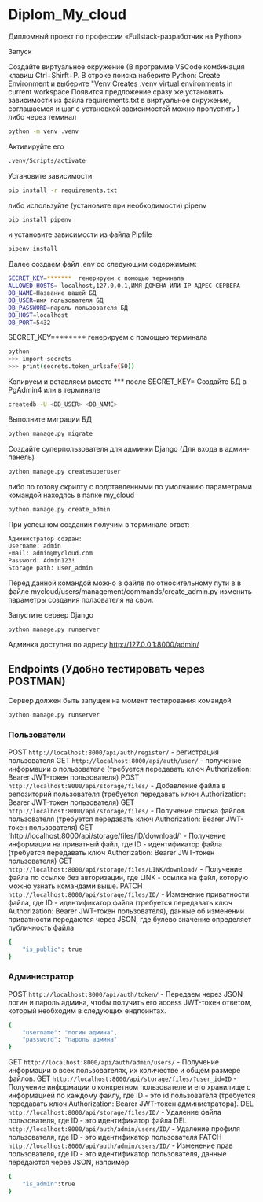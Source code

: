# Diplom_My_cloud
Дипломный проект по профессии «Fullstack-разработчик на Python»

Запуск

Создайте виртуальное окружение
(В программе VSCode комбинация клавиш Ctrl+Shirft+P. В строке поиска наберите 
Python: Create Environment и выберите "Venv Creates .venv virtual environments in current workspace
Появится предложение сразу же установить зависимости из файла requirements.txt в виртуальное окружение,
соглашаемся и шаг с установкой зависимостей можно пропустить
)
либо через теминал
```bash
python -m venv .venv
```

Активируйте его
```bash
.venv/Scripts/activate
```

Установите зависимости
```bash
pip install -r requirements.txt
```

либо используйте (установите при необходимости) pipenv
```bash
pip install pipenv
```

и установите зависимости из файла Pipfile
```bash
pipenv install
```

Далее создаем файл .env со следующим содержимым:
```bash
SECRET_KEY=*******  генерируем с помощью терминала 
ALLOWED_HOSTS= localhost,127.0.0.1,ИМЯ ДОМЕНА ИЛИ IP АДРЕС СЕРВЕРА
DB_NAME=Название вашей БД
DB_USER=имя пользователя БД
DB_PASSWORD=пароль пользователя БД
DB_HOST=localhost
DB_PORT=5432
```

SECRET_KEY=*******  генерируем с помощью терминала
```bash
python
>>> import secrets 
>>> print(secrets.token_urlsafe(50))
```
Копируем и вставляем вместо *** после SECRET_KEY= 
Создайте БД в PgAdmin4 или в терминале

```bash
createdb -U <DB_USER> <DB_NAME>
```

Выполните миграции БД

```bash
python manage.py migrate
```

Создайте суперпользователя для админки Django (Для входа в админ-панель)

```bash
python manage.py createsuperuser
```

либо по готову скрипту с подставленными по умолчанию параметрами командой находясь в папке my_cloud
```bash
python manage.py create_admin
```

При успешном создании получим в терминале ответ:
```bash
Администратор создан:
Username: admin
Email: admin@mycloud.com
Password: Admin123!
Storage path: user_admin
```

Перед данной командой можно в файле по относительному пути в в файле mycloud/users/management/commands/create_admin.py изменить параметры создания ползователя на свои.

Запустите сервер Django
```bash
python manage.py runserver
```

Админка доступна по адресу
http://127.0.0.1:8000/admin/

## Endpoints (Удобно тестировать через POSTMAN) 

Сервер должен быть запущен на момент тестирования командой
```bash
python manage.py runserver
```

### Пользователи

POST `http://localhost:8000/api/auth/register/` - регистрация пользователя
GET `http://localhost:8000/api/auth/user/` - получение информации о пользователе (требуется передавать ключ Authorization: Bearer JWT-токен пользователя)
POST `http://localhost:8000/api/storage/files/` - Добавление файла в репозиторий пользователя (требуется передавать ключ Authorization: Bearer JWT-токен пользователя)
GET `http://localhost:8000/api/storage/files/` - Получение списка файлов пользователя (требуется передавать ключ Authorization: Bearer JWT-токен пользователя)
GET 'http://localhost:8000/api/storage/files/ID/download/' - Получение информации на приватный файл, где ID - идентификатор файла (требуется передавать ключ Authorization: Bearer JWT-токен пользователя)
GET `http://localhost:8000/api/storage/files/LINK/download/` - Получение файла по ссылке без авторизации, где LINK - ссылка на файл, которую можно узнать командами выше.
PATCH `http://localhost:8000/api/storage/files/ID/` - Изменение приватности файла, где ID - идентификатор файла (требуется передавать ключ Authorization: Bearer JWT-токен пользователя), данные об изменении приватности передаются через JSON, где булево значение определяет публичность файла
```bash
{ 
    "is_public": true 
}
```
### Администратор

POST `http://localhost:8000/api/auth/token/` - Передаем через JSON логин и пароль админа, чтобы получить его access JWT-токен ответом, который необходим в следующих ендпоинтах.
```bash
{ 
    "username": "логин админа",
    "password": "пароль админа"
}
```

GET `http://localhost:8000/api/auth/admin/users/` - Получение информации о всех пользователях, их количестве и общем размере файлов.
GET `http://localhost:8000/api/storage/files/?user_id=ID` - Получение информации о конкретном пользователе и его хранилище с информацией по каждому файлу, где ID - это id пользователя (требуется передавать ключ Authorization: Bearer JWT-токен администратора). 
DEL `http://localhost:8000/api/storage/files/ID/` - Удаление файла пользователя, где ID - это идентификатор файла
DEL `http://localhost:8000/api/auth/admin/users/ID/` - Удаление профиля пользователя, где ID - это идентификатор пользователя
PATCH `http://localhost:8000/api/auth/admin/users/ID/` - Изменение прав пользователя, где ID - это идентификатор пользователя, данные передаются через JSON, например
```bash
{
    "is_admin":true
}
```


